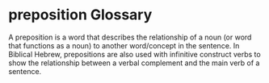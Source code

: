 # preposition Glossary
A preposition is a word that describes the relationship of a noun (or word that functions as a noun) to another word/concept in the sentence.  In Biblical Hebrew, prepositions are also used with infinitive construct verbs to show the relationship between a verbal complement and the main verb of a sentence.